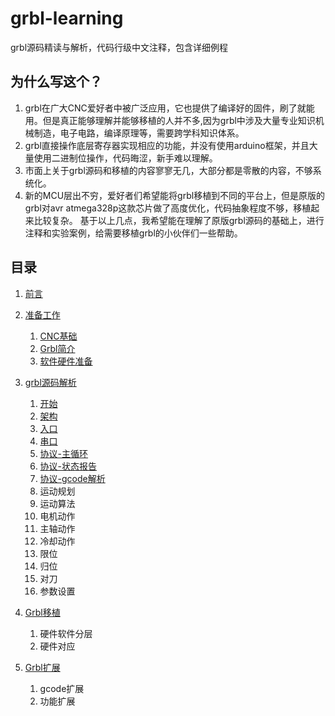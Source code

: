 # grbl-learning

grbl源码精读与解析，代码行级中文注释，包含详细例程

## 为什么写这个？

1. grbl在广大CNC爱好者中被广泛应用，它也提供了编译好的固件，刷了就能用。但是真正能够理解并能够移植的人并不多,因为grbl中涉及大量专业知识机械制造，电子电路，编译原理等，需要跨学科知识体系。
1. grbl直接操作底层寄存器实现相应的功能，并没有使用arduino框架，并且大量使用二进制位操作，代码晦涩，新手难以理解。
1. 市面上关于grbl源码和移植的内容寥寥无几，大部分都是零散的内容，不够系统化。
1. 新的MCU层出不穷，爱好者们希望能将grbl移植到不同的平台上，但是原版的grbl对avr atmega328p这款芯片做了高度优化，代码抽象程度不够，移植起来比较复杂。
基于以上几点，我希望能在理解了原版grbl源码的基础上，进行注释和实验案例，给需要移植grbl的小伙伴们一些帮助。

## 目录

1. [前言](./docs/preface.md)
1. [准备工作](./docs/prepare.md)
    1. [CNC基础](./docs/prepare.md)
    1. [Grbl简介](./docs/prepare.md)
    1. [软件硬件准备](./docs/prepare.md)

1. [grbl源码解析](./docs/analysis/)
    1. [开始](./docs/analysis/)
    1. [架构](./docs/analysis/architecture.md)
    1. [入口](./docs/analysis/main.md)
    1. [串口](./docs/analysis/serial.md)
    1. [协议-主循环](./docs/analysis/protocol.md)
    1. [协议-状态报告](./docs/analysis/report.md)
    1. [协议-gcode解析](./docs/analysis/gcode.md)
    1. 运动规划
    1. 运动算法
    1. 电机动作
    1. 主轴动作
    1. 冷却动作
    1. 限位
    1. 归位
    1. 对刀
    1. 参数设置

1. [Grbl移植](./docs/porting/)
    1. 硬件软件分层
    1. 硬件对应

1. [Grbl扩展](./docs/extensions/)
    1. gcode扩展
    1. 功能扩展
